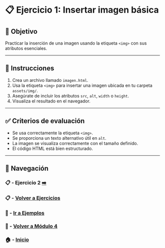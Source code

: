 # 📋 Ejercicio 1: Insertar imagen básica

## 🎯 Objetivo
Practicar la inserción de una imagen usando la etiqueta `<img>` con sus atributos esenciales.

---

## 📝 Instrucciones
1. Crea un archivo llamado `imagen.html`.
2. Usa la etiqueta `<img>` para insertar una imagen ubicada en tu carpeta `assets/img/`.
3. Asegúrate de incluir los atributos `src`, `alt`, `width` o `height`.
4. Visualiza el resultado en el navegador.

---

## ✅ Criterios de evaluación
- Se usa correctamente la etiqueta `<img>`.
- Se proporciona un texto alternativo útil en `alt`.
- La imagen se visualiza correctamente con el tamaño definido.
- El código HTML está bien estructurado.

---

## 🔁 Navegación

### 📋 - Ejercicio 2 [➡️](./Ejercicio_2.md)  
### 📋 - [Volver a Ejercicios](../README.md)  
### 🧪 - [Ir a Ejemplos](../../Ejemplos/README.md)  
### 📘 - [Volver a Módulo 4](../../Modulo_4.md)  
### 🏠 - [Inicio](../../../README.md)

